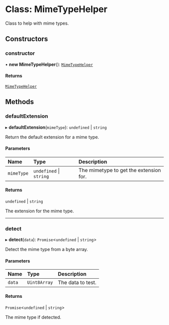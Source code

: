 # Class: MimeTypeHelper

Class to help with mime types.

## Constructors

### constructor

• **new MimeTypeHelper**(): [`MimeTypeHelper`](MimeTypeHelper.md)

#### Returns

[`MimeTypeHelper`](MimeTypeHelper.md)

## Methods

### defaultExtension

▸ **defaultExtension**(`mimeType`): `undefined` \| `string`

Return the default extension for a mime type.

#### Parameters

| Name       | Type                    | Description                            |
| :--------- | :---------------------- | :------------------------------------- |
| `mimeType` | `undefined` \| `string` | The mimetype to get the extension for. |

#### Returns

`undefined` \| `string`

The extension for the mime type.

---

### detect

▸ **detect**(`data`): `Promise`\<`undefined` \| `string`\>

Detect the mime type from a byte array.

#### Parameters

| Name   | Type         | Description       |
| :----- | :----------- | :---------------- |
| `data` | `Uint8Array` | The data to test. |

#### Returns

`Promise`\<`undefined` \| `string`\>

The mime type if detected.
